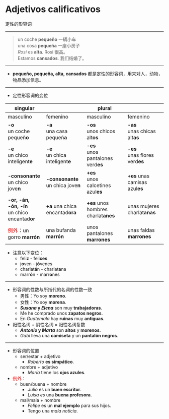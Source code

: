 # Adjetivos calificativos
定性的形容词

----

> un coche **pequeño** 一辆小车<br>
> una cosa **pequeña** 一座小房子<br>
> _Rosi_ es **alta**. Rosi 很高。<br>
> Estamos **cansados**. 我们结婚了。

----

- **pequeño, pequeña, alta, cansados** 都是定性的形容词，用来对人，动物，物品添加信息。

----

- 定性形容词的变位

|singular||plural||
|---|---|---|---|
|masculino|femenino|masculino|femenino|
| **-o** <br> un coche pequeñ**o** | **-a** <br> una casa pequeñ**a** | **-os** <br> unos chicos alt**os** | **-as** <br> unas chicas alt**as** |
| **-e** <br> un chico inteligent**e** | **-e** <br> un chica inteligent**e** | **-es** <br> unos pantalones verd**es** | **-es** <br> unas flores verd**es**
| **-consonante** <br> un chico jove**n** | **-consonante** <br> un chica jove**n** | **+es** <br> unos calcetines azul**es** | **+es** unas camisas azul**es** |
| **-or, -án, -ón, -ín** <br> un chico encantad**or** | **+a** una chica encantad**ora** | **+es** unos hombres charlat**anes** | unas mujeres charlat**anas** |
|<font color=red>例外</font>：un gorro **marrón** | una bufanda **marrón** | unos pantalones **marrones** | unas faldas **marrones** |

- 注意以下变位：
  - feli**z** - feli**ces**
  - j**o**ven - j**ó**venes
  - charlat**á**n - charlat**a**na
  - marr**ó**n - marr**o**nes

----

- 形容词的性数与所指代的名词的性数一致
  - 男性：Yo soy **moreno**.
  - 女性：Yo soy **morena**.
  - ***Susana* y *Elena*** son muy **trabajadoras**.
  - Me he comprado unos **zapatos negros**.
  - En *Guatemala* hay **ruinas** muy **antiguas**.
- 阳性名词 + 阴性名词 = 阳性名词复数
  - ***Antonio* y *Marta*** son **altos** y **morenos**.
  - *Gabi* lleva una **camiseta** y un **pantalón negros**.

----

- 形容词的位置
  - ser/estar + adjetivo
    - *Roberto* **es simpático**.
  - nombre + adjetivo
    - *María* tiene los **ojos azules**.
- <font color=red>例外</font>：
  - buen/buena + nombre
    - *Julio* es un **buen escritor**.
    - *Luisa es* una **buena profesora**.
  - mal/mala + nombre
    - *Felipe* es un **mal ejemplo** para sus hijos.
    - Tengo una *mala noticia*.

